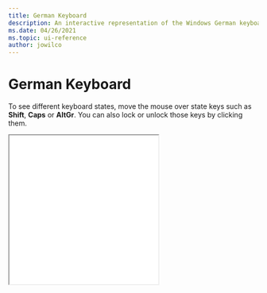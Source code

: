 ```yaml
---
title: German Keyboard
description: An interactive representation of the Windows German keyboard. To see different keyboard states, click or move the mouse over the state keys.
ms.date: 04/26/2021
ms.topic: ui-reference
author: jowilco
---
```


# German Keyboard

To see different keyboard states, move the mouse over state keys such as **Shift**, **Caps** or **AltGr**. You can also lock or unlock those keys by clicking them.

<iframe src="kbdgr.html" height="300"></iframe>

